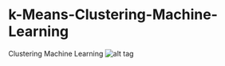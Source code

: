 # k-Means-Clustering-Machine-Learning
Clustering Machine Learning
![alt tag](https://github.com/KaizerF/k-Means-Clustering-Machine-Learning/blob/master/k-Means.png?raw=true)
